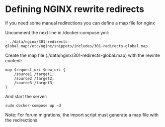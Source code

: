 # Defining NGINX rewrite redirects

If you need some manual redirections you can define a map file for nginx

Uncomment the next line in /docker-compose.yml:
```
- ./data/nginx/301-redirects-global.map:/etc/nginx/snippets/includes/301-redirects-global.map
```

Create the map file (./data/nginx/301-redirects-global.map) with the rewrite content:
```
map $request_uri $new_uri {
    /source1 /target1;
    /source2 /target2;
    /source3 /target3;
}
```

And start the server:
```
sudo docker-compose up -d
```

Note: For forum migrations, the import script must generate a map file with the redirections